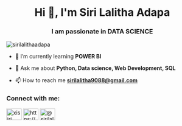 <h1 align="center">Hi 👋, I'm Siri Lalitha Adapa</h1>
<h3 align="center">I am passionate in DATA SCIENCE</h3>

<p align="left"> <img src="https://komarev.com/ghpvc/?username=sirilalithaadapa&label=Profile%20views&color=0e75b6&style=flat" alt="sirilalithaadapa" /> </p>

- 🌱 I’m currently learning **POWER BI**

- 💬 Ask me about **Python, Data science, Web Development, SQL**

- 📫 How to reach me **sirilalitha9088@gmail.com**

<h3 align="left">Connect with me:</h3>
<p align="left">
<a href="https://twitter.com/xisiri" target="blank"><img align="center" src="https://raw.githubusercontent.com/rahuldkjain/github-profile-readme-generator/master/src/images/icons/Social/twitter.svg" alt="xisiri" height="30" width="40" /></a>
<a href="https://linkedin.com/in/https://www.linkedin.com/in/siri-lalitha-adapa-5417451b6/" target="blank"><img align="center" src="https://raw.githubusercontent.com/rahuldkjain/github-profile-readme-generator/master/src/images/icons/Social/linked-in-alt.svg" alt="https://www.linkedin.com/in/siri-lalitha-adapa-5417451b6/" height="30" width="40" /></a>
<a href="https://www.hackerrank.com/@sirilalitha" target="blank"><img align="center" src="https://raw.githubusercontent.com/rahuldkjain/github-profile-readme-generator/master/src/images/icons/Social/hackerrank.svg" alt="@sirilalitha" height="30" width="40" /></a>
</p>

